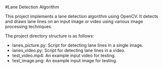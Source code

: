 #Lane Detection Algorithm

This project implements a lane detection algorithm using OpenCV. It detects and draws lane lines on an input image or video using various image processing techniques.


The project directory structure is as follows:

- lanes_picture.py: Script for detecting lane lines in a single image.
- lanes_video.py: Script for detecting lane lines in a video.
- test_video.mp4: An example input video for testing.
- test_image.png: An example input image for testing.
